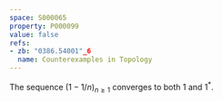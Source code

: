 ```yaml
---
space: S000065
property: P000099
value: false
refs:
- zb: "0386.54001"_6
  name: Counterexamples in Topology
---
```


The sequence $(1-1/n)_{n\ge 1}$ converges to both $1$ and $1^*$.
